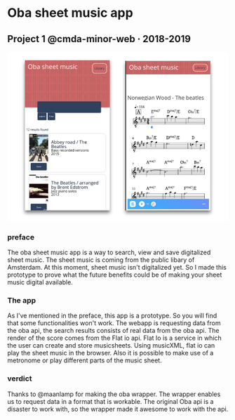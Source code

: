 # Oba sheet music app
## Project 1 @cmda-minor-web · 2018-2019


![page of app](https://github.com/Techdemo/project-1-1819/blob/master/assets/screen1.png?raw=true "front page of app")

### preface
The oba sheet music app is a way to search, view and save digitalized sheet music. The sheet music is coming from the public libary of Amsterdam.
At this moment, sheet music isn't digitalized yet. So I made this prototype to prove what the future benefits could be of making your sheet music digital available.

### The app
As I've mentioned in the preface, this app is a prototype. So you will find that some functionalities won't work.
The webapp is requesting data from the oba api, the search results consists of real data from the oba api.
The render of the score comes from the Flat io api. Flat Io is a service in which the user can create and store musicsheets. Using musicXML, flat io can play the sheet music in the browser. Also it is possible to make use of a metronome or play different parts of the music sheet.

### verdict
Thanks to @maanlamp for making the oba wrapper. The wrapper enables us to request data in a format that is workable. The original Oba api is a disaster to work with, so the wrapper made it awesome to work with the api.





